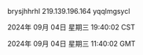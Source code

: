 brysjhhrhl 219.139.196.164 yqqlmgsycl

2024年 09月 04日 星期三 19:40:02 CST

2024年 09月 04日 星期三 11:40:02 GMT
